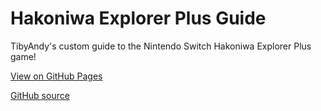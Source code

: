 # Hakoniwa Explorer Plus Guide
TibyAndy's custom guide to the Nintendo Switch Hakoniwa Explorer Plus game!

[View on GitHub Pages](https://tibyandy.github.io/hakoniwa-explorer-plus-guide)


[GitHub source](index.md)
